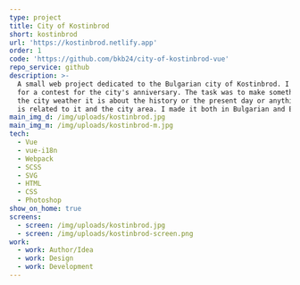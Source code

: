 ```yaml
---
type: project
title: City of Kostinbrod
short: kostinbrod
url: 'https://kostinbrod.netlify.app'
order: 1
code: 'https://github.com/bkb24/city-of-kostinbrod-vue'
repo_service: github
description: >-
  A small web project dedicated to the Bulgarian city of Kostinbrod. I made it
  for a contest for the city's anniversary. The task was to make something about
  the city weather it is about the history or the present day or anything that
  is related to it and the city area. I made it both in Bulgarian and English.
main_img_d: /img/uploads/kostinbrod.jpg
main_img_m: /img/uploads/kostinbrod-m.jpg
tech:
  - Vue
  - vue-i18n
  - Webpack
  - SCSS
  - SVG
  - HTML
  - CSS
  - Photoshop
show_on_home: true
screens:
  - screen: /img/uploads/kostinbrod.jpg
  - screen: /img/uploads/kostinbrod-screen.png
work:
  - work: Author/Idea
  - work: Design
  - work: Development
---
```



